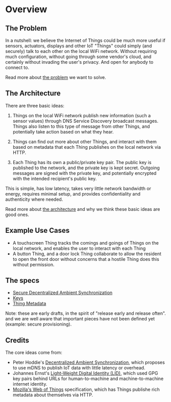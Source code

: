 # Overview

## The Problem

In a nutshell: we believe the Internet of Things could be much more useful
if sensors, actuators, displays and other IoT "Things" could simply (and
securely) talk to each other on the local WiFi network. Without requiring
much configuration, without going through some vendor's cloud, and certainly
without invading the user's privacy. And open for anybody to connect to.

Read more about [the problem](problem.md) we want to solve.

## The Architecture

There are three basic ideas:

1. Things on the local WiFi network publish new information (such a sensor values)
   through DNS Service Discovery broadcast messages. Things also listen to this
   type of message from other Things, and potentially take action based on what
   they hear.

2. Things can find out more about other Things, and interact with them based
   on metadata that each Thing publishes on the local network via HTTP.

3. Each Thing has its own a public/private key pair. The public key is published
   to the network, and the private key is kept secret. Outgoing messages
   are signed with the private key, and potentially encrypted with the
   intended recipient's public key.

This is simple, has low latency, takes very little network bandwidth or energy,
requires minimal setup, and provides confidentiality and authenticity where
needed.

Read more about [the architecture](architecture.md) and why we think these
basic ideas are good ones.

## Example Use Cases

* A touchscreen Thing tracks the comings and goings of Things on the local
  network, and enables the user to interact with each Thing
* A button Thing, and a door lock Thing collaborate to allow the resident
  to open the front door without concerns that a hostile Thing does this
  without permission.

## The specs

* [Secure Decentralized Ambient Synchronization](sdas/index.md)
* [Keys](keys/index.md)
* [Thing Metadata](metadata/index.md)

Note: these are early drafts, in the spirit of "release early and release often".
and we are well aware that important pieces have not been defined yet
(example: secure provisioning).

## Credits

The core ideas come from:

* Peter Hoddie's [Decentralized Ambient Synchronization](http://blog.moddable.com/blog/das/),
  which proposes to use mDNS to publish IoT data with little latency or overhead.
* Johannes Ernst's [Light-Weight Digital Identity (LID)](https://en.wikipedia.org/wiki/Light-Weight_Identity),
  which used GPG key pairs behind URLs for human-to-machine and machine-to-machine internet identity.
* [Mozilla's Web of Things](https://github.com/mozilla-iot/wot) specification, which
  has Things publishe rich metadata about themselves via HTTP.
